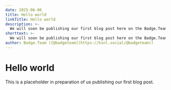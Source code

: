 ```yaml
---
date: 2025-06-06
title: Hello world
linkTitle: Hello world
description: >-
  We will soon be publishing our first blog post here on the Badge.Team website.
shorttext: >-
  We will soon be publishing our first blog post here on the Badge.Team website.<br />This page serves as an example for when we publish our first actual blog post.
author: Badge.Team ([@badgeteam](https://hsnl.social/@badgeteam))
---
```


# Hello world

This is a placeholder in preparation of us publishing our first blog post.
